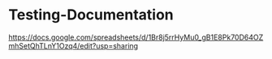 # Testing-Documentation
https://docs.google.com/spreadsheets/d/1Br8j5rrHyMu0_gB1E8Pk70D64OZmhSetQhTLnY1Ozq4/edit?usp=sharing
